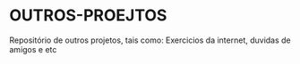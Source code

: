 # OUTROS-PROEJTOS
Repositório de outros projetos, tais como: Exercicios da internet, duvidas de amigos e etc
